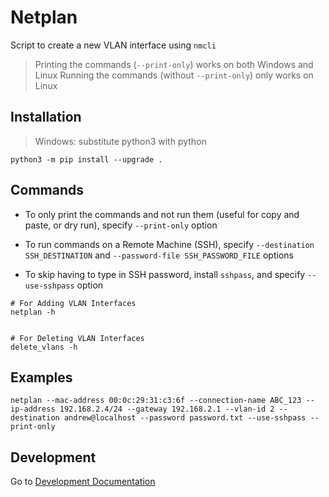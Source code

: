 # Netplan
Script to create a new VLAN interface using `nmcli`

> Printing the commands (`--print-only`) works on both Windows and Linux
> Running the commands (without `--print-only`) only works on Linux

## Installation
> Windows: substitute python3 with python
```
python3 -m pip install --upgrade .
```

## Commands
* To only print the commands and not run them (useful for copy and paste, or dry run), specify `--print-only` option

* To run commands on a Remote Machine (SSH), specify `--destination SSH_DESTINATION` and `--password-file SSH_PASSWORD_FILE` options

* To skip having to type in SSH password, install `sshpass`, and specify `--use-sshpass` option

```
# For Adding VLAN Interfaces
netplan -h


# For Deleting VLAN Interfaces
delete_vlans -h
```

## Examples
```
netplan --mac-address 00:0c:29:31:c3:6f --connection-name ABC_123 --ip-address 192.168.2.4/24 --gateway 192.168.2.1 --vlan-id 2 --destination andrew@localhost --password password.txt --use-sshpass --print-only
```

## Development
Go to [Development Documentation](development.md)